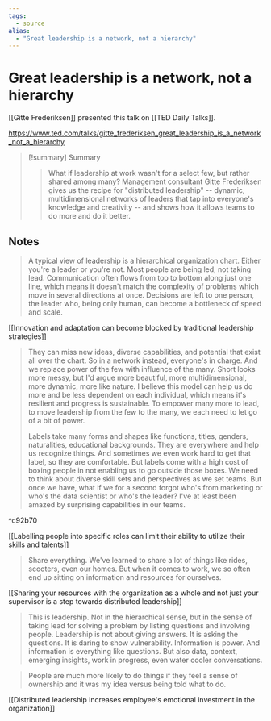```yaml
---
tags:
  - source
alias:
  - "Great leadership is a network, not a hierarchy"
---
```

# Great leadership is a network, not a hierarchy

[[Gitte Frederiksen]] presented this talk on [[TED Daily Talks]].

https://www.ted.com/talks/gitte_frederiksen_great_leadership_is_a_network_not_a_hierarchy
> [!summary] Summary
> > What if leadership at work wasn't for a select few, but rather shared among many? Management consultant Gitte Frederiksen gives us the recipe for "distributed leadership" -- dynamic, multidimensional networks of leaders that tap into everyone's knowledge and creativity -- and shows how it allows teams to do more and do it better.

## Notes
> A typical view of leadership is a hierarchical organization chart. Either you're a leader or you're not. Most people are being led, not taking lead. Communication often flows from top to bottom along just one line, which means it doesn't match the complexity of problems which move in several directions at once. Decisions are left to one person, the leader who, being only human, can become a bottleneck of speed and scale.

[[Innovation and adaptation can become blocked by traditional leadership strategies]]

> They can miss new ideas, diverse capabilities, and potential that exist all over the chart. So in a network instead, everyone's in charge. And we replace power of the few with influence of the many. Short looks more messy, but I'd argue more beautiful, more multidimensional, more dynamic, more like nature. I believe this model can help us do more and be less dependent on each individual, which means it's resilient and progress is sustainable. To empower many more to lead, to move leadership from the few to the many, we each need to let go of a bit of power.
> 
> Labels take many forms and shapes like functions, titles, genders, naturalities, educational backgrounds. They are everywhere and help us recognize things. And sometimes we even work hard to get that label, so they are comfortable. But labels come with a high cost of boxing people in not enabling us to go outside those boxes. We need to think about diverse skill sets and perspectives as we set teams. But once we have, what if we for a second forgot who's from marketing or who's the data scientist or who's the leader? I've at least been amazed by surprising capabilities in our teams.

^c92b70

[[Labelling people into specific roles can limit their ability to utilize their skills and talents]]

> Share everything. We've learned to share a lot of things like rides, scooters, even our homes. But when it comes to work, we so often end up sitting on information and resources for ourselves.

[[Sharing your resources with the organization as a whole and not just your supervisor is a step towards distributed leadership]]

> This is leadership. Not in the hierarchical sense, but in the sense of taking lead for solving a problem by listing questions and involving people. Leadership is not about giving answers. It is asking the questions. It is daring to show vulnerability. Information is power. And information is everything like questions. But also data, context, emerging insights, work in progress, even water cooler conversations.
> 

> People are much more likely to do things if they feel a sense of ownership and it was my idea versus being told what to do.

[[Distributed leadership increases employee's emotional investment in the organization]]